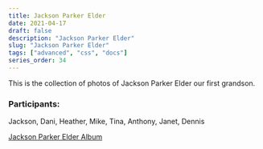 ```yaml
---
title: Jackson Parker Elder
date: 2021-04-17
draft: false
description: "Jackson Parker Elder"
slug: "Jackson Parker Elder"
tags: ["advanced", "css", "docs"]
series_order: 34
---
```


This is the collection of photos of Jackson Parker Elder our first grandson.
### Participants:
Jackson, Dani, Heather, Mike, Tina, Anthony, Janet, Dennis

[Jackson Parker Elder Album](https://photos.app.goo.gl/GFWQ92sg82WMV3Jx9)
